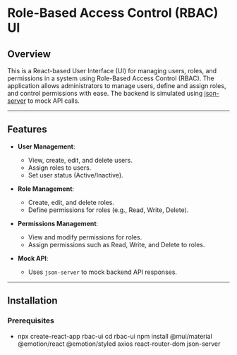 # Role-Based Access Control (RBAC) UI

## Overview

This is a React-based User Interface (UI) for managing users, roles, and permissions in a system using Role-Based Access Control (RBAC). The application allows administrators to manage users, define and assign roles, and control permissions with ease. The backend is simulated using [json-server](https://github.com/typicode/json-server) to mock API calls.

---

## Features

- **User Management**: 
  - View, create, edit, and delete users.
  - Assign roles to users.
  - Set user status (Active/Inactive).

- **Role Management**: 
  - Create, edit, and delete roles.
  - Define permissions for roles (e.g., Read, Write, Delete).

- **Permissions Management**: 
  - View and modify permissions for roles.
  - Assign permissions such as Read, Write, and Delete to roles.

- **Mock API**: 
  - Uses `json-server` to mock backend API responses.

---

## Installation

### Prerequisites

- npx create-react-app rbac-ui
cd rbac-ui
npm install @mui/material @emotion/react @emotion/styled axios react-router-dom json-server

